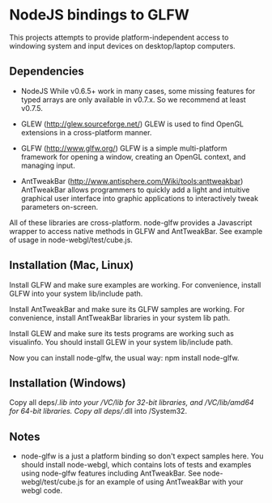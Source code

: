 NodeJS bindings to GLFW
=======================

This projects attempts to provide platform-independent access to windowing system and input devices on desktop/laptop computers.

Dependencies
------------
- NodeJS
While v0.6.5+ work in many cases, some missing features for typed arrays are only available in v0.7.x. So we recommend at least v0.7.5.

- GLEW (http://glew.sourceforge.net/)
GLEW is used to find OpenGL extensions in a cross-platform manner.

- GLFW (http://www.glfw.org/)
GLFW is a simple multi-platform framework for opening a window, creating an OpenGL context, and managing input.

- AntTweakBar (http://www.antisphere.com/Wiki/tools:anttweakbar)
AntTweakBar allows programmers to quickly add a light and intuitive graphical user interface into graphic applications to interactively tweak parameters on-screen. 

All of these libraries are cross-platform. node-glfw provides a Javascript wrapper to access native methods in GLFW and AntTweakBar. See example of usage in node-webgl/test/cube.js.

Installation (Mac, Linux)
-------------------------
Install GLFW and make sure examples are working. For convenience, install GLFW into your system lib/include path.

Install AntTweakBar and make sure its GLFW samples are working. For convenience, install AntTweakBar libraries in your system lib path.

Install GLEW and make sure its tests programs are working such as visualinfo. You should install GLEW in your system lib/include path.

Now you can install node-glfw, the usual way: npm install node-glfw.

Installation (Windows)
-------------------------
Copy all deps/*.lib into your <Visual Studio>/VC/lib for 32-bit libraries, and <Visual Studio>/VC/lib/amd64 for 64-bit libraries.
Copy all deps/*.dll into <Windows>/System32.

Notes
-----
- node-glfw is a just a platform binding so don't expect samples here. You should install node-webgl, which contains lots of tests and examples using node-glfw features including AntTweakBar. See node-webgl/test/cube.js for an example of using AntTweakBar with your webgl code.


